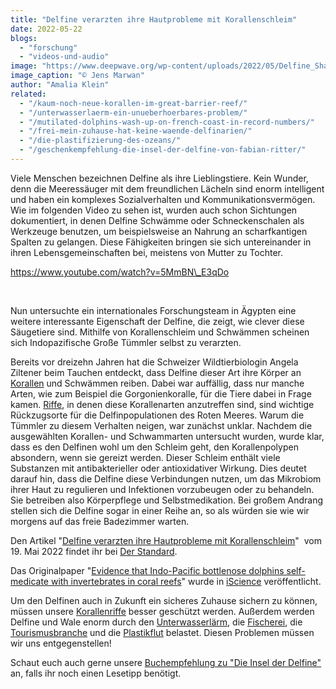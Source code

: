 ```yaml
---
title: "Delfine verarzten ihre Hautprobleme mit Korallenschleim"
date: 2022-05-22
blogs: 
  - "forschung"
  - "videos-und-audio"
image: "https://www.deepwave.org/wp-content/uploads/2022/05/Delfine_Shaab_El_Erg_Jens_Marwan_-scaled.jpg"
image_caption: "© Jens Marwan"
author: "Amalia Klein"
related: 
  - "/kaum-noch-neue-korallen-im-great-barrier-reef/"
  - "/unterwasserlaerm-ein-unueberhoerbares-problem/"
  - "/mutilated-dolphins-wash-up-on-french-coast-in-record-numbers/"
  - "/frei-mein-zuhause-hat-keine-waende-delfinarien/"
  - "/die-plastifizierung-des-ozeans/"
  - "/geschenkempfehlung-die-insel-der-delfine-von-fabian-ritter/"
---
```


Viele Menschen bezeichnen Delfine als ihre Lieblingstiere. Kein Wunder, denn die Meeressäuger mit dem freundlichen Lächeln sind enorm intelligent und haben ein komplexes Sozialverhalten und Kommunikationsvermögen. Wie im folgenden Video zu sehen ist, wurden auch schon Sichtungen dokumentiert, in denen Delfine Schwämme oder Schneckenschalen als Werkzeuge benutzen, um beispielsweise an Nahrung an scharfkantigen Spalten zu gelangen. Diese Fähigkeiten bringen sie sich untereinander in ihren Lebensgemeinschaften bei, meistens von Mutter zu Tochter.

https://www.youtube.com/watch?v=5MmBN\_E3qDo

 

Nun untersuchte ein internationales Forschungsteam in Ägypten eine weitere interessante Eigenschaft der Delfine, die zeigt, wie clever diese Säugetiere sind. Mithilfe von Korallenschleim und Schwämmen scheinen sich Indopazifische Große Tümmler selbst zu verarzten.

Bereits vor dreizehn Jahren hat die Schweizer Wildtierbiologin Angela Ziltener beim Tauchen entdeckt, dass Delfine dieser Art ihre Körper an [Korallen](https://www.deepwave.org/kaum-noch-neue-korallen-im-great-barrier-reef/) und Schwämmen reiben. Dabei war auffällig, dass nur manche Arten, wie zum Beispiel die Gorgonienkoralle, für die Tiere dabei in Frage kamen. [Riffe](https://www.deepwave.org/wp-content/uploads/2016/07/DWfacts_Korallen_2016.pdf), in denen diese Korallenarten anzutreffen sind, sind wichtige Rückzugsorte für die Delfinpopulationen des Roten Meeres. Warum die Tümmler zu diesem Verhalten neigen, war zunächst unklar. Nachdem die ausgewählten Korallen- und Schwammarten untersucht wurden, wurde klar, dass es den Delfinen wohl um den Schleim geht, den Korallenpolypen absondern, wenn sie gereizt werden. Dieser Schleim enthält viele Substanzen mit antibakterieller oder antioxidativer Wirkung. Dies deutet darauf hin, dass die Delfine diese Verbindungen nutzen, um das Mikrobiom ihrer Haut zu regulieren und Infektionen vorzubeugen oder zu behandeln. Sie betreiben also Körperpflege und Selbstmedikation. Bei großem Andrang stellen sich die Delfine sogar in einer Reihe an, so als würden sie wie wir morgens auf das freie Badezimmer warten.

Den Artikel "[Delfine verarzten ihre Hautprobleme mit Korallenschleim](https://www.derstandard.de/story/2000135885983/delfine-verarzten-ihre-hautprobleme-mit-korallenschleim)"  vom 19. Mai 2022 findet ihr bei [Der Standard](https://www.derstandard.de/).

Das Originalpaper "[Evidence that Indo-Pacific bottlenose dolphins self-medicate with invertebrates in coral reefs](https://www.sciencedirect.com/science/article/pii/S2589004222005417)" wurde in [iScience](https://www.sciencedirect.com/journal/iscience) veröffentlicht.

Um den Delfinen auch in Zukunft ein sicheres Zuhause sichern zu können, müssen unsere [Korallenriffe](https://www.deepwave.org/wp-content/uploads/2016/07/DWfacts_Korallen_2016.pdf) besser geschützt werden. Außerdem werden Delfine und Wale enorm durch den [Unterwasserlärm](https://www.deepwave.org/unterwasserlaerm-ein-unueberhoerbares-problem/), die [Fischerei](https://www.deepwave.org/mutilated-dolphins-wash-up-on-french-coast-in-record-numbers/), die [Tourismusbranche](https://www.deepwave.org/frei-mein-zuhause-hat-keine-waende-delfinarien/) und die [Plastikflut](https://www.deepwave.org/die-plastifizierung-des-ozeans/) belastet. Diesen Problemen müssen wir uns entgegenstellen!

Schaut euch auch gerne unsere [Buchempfehlung zu "Die Insel der Delfine"](https://www.deepwave.org/geschenkempfehlung-die-insel-der-delfine-von-fabian-ritter/) an, falls ihr noch einen Lesetipp benötigt.

